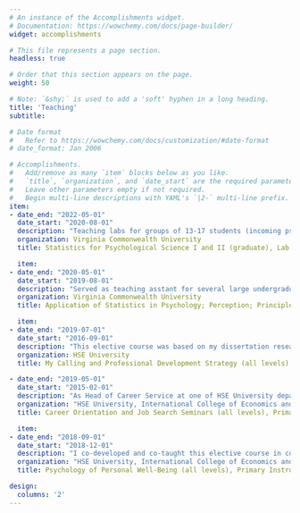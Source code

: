 ```yaml
---
# An instance of the Accomplishments widget.
# Documentation: https://wowchemy.com/docs/page-builder/
widget: accomplishments

# This file represents a page section.
headless: true

# Order that this section appears on the page.
weight: 50

# Note: `&shy;` is used to add a 'soft' hyphen in a long heading.
title: 'Teaching'
subtitle:

# Date format
#   Refer to https://wowchemy.com/docs/customization/#date-format
# date_format: Jan 2006

# Accomplishments.
#   Add/remove as many `item` blocks below as you like.
#   `title`, `organization`, and `date_start` are the required parameters.
#   Leave other parameters empty if not required.
#   Begin multi-line descriptions with YAML's `|2-` multi-line prefix.
item:
- date_end: "2022-05-01"
  date_start: "2020-08-01"
  description: "Teaching labs for groups of 13-17 students (incoming psychology PhD programs cohort). In addition to required SPSS labs, interested students can go to optional R labs."
  organization: Virginia Commonwealth University
  title: Statistics for Psychological Science I and II (graduate), Lab Instructor

  item:
- date_end: "2020-05-01"
  date_start: "2019-08-01"
  description: "Served as teaching asstant for several large undergraduare courses (over 100 students each). In addition to my main duties (grading and admin work), I conducted test review sessions in the Physiological Psychology course, as well as extra credit workshops and a lecture for Perception and Principles of Learning and Cognition courses."
  organization: Virginia Commonwealth University
  title: Application of Statistics in Psychology; Perception; Principles of Learning and Cognition; Physiological Psychology (undergraduate), Teaching Assistant

  item:
- date_end: "2019-07-01"
  date_start: "2016-09-01"
  description: "This elective course was based on my dissertation research and was designed to help students find possible areas of professional development and start moving towards them. The format was interactive training sessions with discussions, individual and group work and almost no lecturing. In 2017–2019 the course became so popular that the number of students seeking to enroll substantially exceeded the maximum class size."
  organization: HSE University
  title: My Calling and Professional Development Strategy (all levels), Primary Instructor

- date_end: "2019-05-01"
  date_start: "2015-02-01"
  description: "As Head of Career Service at one of HSE University departments, I developed and taught a series of workshops on career orientation and job search (groups of 10 to 100 students, twice a year for four consecutive years), and provided individual career counseling on a daily basis."
  organization: "HSE University, International College of Economics and Finance"
  title: Career Orientation and Job Search Seminars (all levels), Primary Instructor

  item:
- date_end: "2018-09-01"
  date_start: "2018-12-01"
  description: "I co-developed and co-taught this elective course in collaboration with Margarita Andreeva, MS. It was informed by positive psychology research and aimed to provide students with an overview of psychology as a science and introduce psychological tools for enhancing academic and personal life. We used a combination of lectures (~20%) and discussions and activities (~80%)."
  organization: "HSE University, International College of Economics and Finance"
  title: Psychology of Personal Well-Being (all levels), Primary Instructor

design:
  columns: '2' 
---
```

